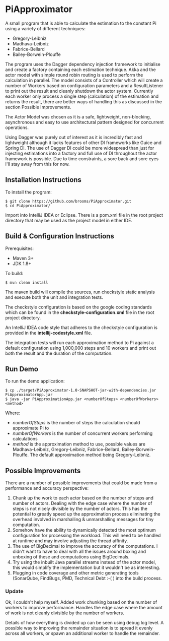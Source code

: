 # PiApproximator

A small program that is able to calculate the estimation to the constant Pi using a variety of different techniques:
- Gregory-Leibniz
- Madhava-Leibniz
- Fabrice-Bellard
- Bailey-Borwein-Plouffe

The program uses the Dagger dependency injection framework to initialise and create a factory containing each estimation technique. Akka and the actor model with simple round robin routing is used to perform the calculation in parallel. The model consists of a Controller which will create a number of Workers based on configuration parameters and a ResultListener to print out the result and cleanly shutdown the actor system. Currently each worker only process a single step (calculation) of the estimation and returns the result, there are better ways of handling this as discussed in the section Possible Improvements.

The Actor Model was chosen as it is a safe, lightweight, non-blocking, asynchronous and easy to use architectural pattern designed for concurrent operations. 

Using Dagger was purely out of interest as it is incredibly fast and lightweight although it lacks features of other DI frameworks like Guice and Spring DI. The use of Dagger DI could be more widespread than just for injecting estimations into a factory and full use of DI throughout the actor framework is possible. Due to time constraints, a sore back and sore eyes I'll stay away from this for now.

## Installation Instructions

To install the program:

```
$ git clone https://github.com/brooms/PiApproximator.git
$ cd PiApproximator/
```

Import into IntelliJ IDEA or Eclipse. There is a pom.xml file in the root project directory that may be used as the project
model in either IDE.

## Build & Configuration Instructions

Prerequisites:
- Maven 3+
- JDK 1.8+

To build:

```
$ mvn clean install
```

The maven build will compile the sources, run checkstyle static analysis and execute both the unit and integration tests.

The checkstyle configuration is based on the google coding standards which can be found in the <b>checkstyle-configuration.xml</b> file in the root project directory.

An IntelliJ IDEA code style that adheres to the checkstyle configuration is provided in the <b>intellij-codestyle.xml</b> file.

The integration tests will run each approximation method to Pi against a default configuration using 1,000,000 steps and 10 workers and print out both the result and the duration of the computation.

## Run Demo

To run the demo application:

```
$ cp ./target/PiApproximator-1.0-SNAPSHOT-jar-with-dependencies.jar PiApproximatorApp.jar
$ java -jar PiApproximationApp.jar <numberOfSteps> <numberOfWorkers> <method>
```

Where:
- <i>numberOfSteps</i> is the number of steps the calculation should approximate Pi to
- <i>numberOfWorkers</i> is the number of concurrent workers performing calculations
- <i>method</i> is the approximation method to use, possible values are Madhava-Leibniz, Gregory-Leibniz, Fabrice-Bellard, Bailey-Borwein-Plouffe. The default approximation method being Gregory-Leibniz. 


## Possible Improvements

There are a number of possible improvements that could be made from a performance and accuracy perspective:

1. Chunk up the work to each actor based on the number of steps and number of actors. Dealing with the edge case
where the number of steps is not nicely divisible by the number of actors. This has the potential to greatly speed
up the approximation process eliminating the overhead involved in marshalling & unmarshalling messages for tiny computation.
2. Somehow have the ability to dynamically detected the most optimum configuration for processing the workload. This will need to be handled at runtime and may involve adjusting the thread affinity.
3. The use of BigDecimal to improve the accuracy of the computations. I didn't want to have to deal with all the issues around boxing and unboxing of these and computations using BigDecimals.
4. Try using the inbuilt Java parallel streams instead of the actor model, this would simplify the implementation but it wouldn't be as interesting.
5. Plugging in code coverage and other metric generating tools (SonarQube, FindBugs, PMD, Technical Debt :-( ) into the build process.


### Update

Ok, I couldn't help myself. Added work chunking based on the number of workers to improve performance. Handles the edge case where the amount of work is not cleanly divisible by the number of workers.

Details of how everything is divided up can be seen using debug log level. A possible way to improving the remainder situation is to spread it evenly across all workers, or spawn an additional worker to handle the remainder.